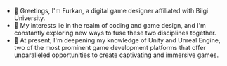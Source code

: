 - 👋 Greetings, I'm Furkan, a digital game designer affiliated with Bilgi University.
- 👀 My interests lie in the realm of coding and game design, and I'm constantly exploring new ways to fuse these two disciplines together.
- 🌱 At present, I'm deepening my knowledge of Unity and Unreal Engine, two of the most prominent game development platforms that offer unparalleled opportunities to create captivating and immersive games.
